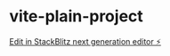 # vite-plain-project

[Edit in StackBlitz next generation editor ⚡️](https://stackblitz.com/~/github.com/Ciramor97/vite-plain-project)